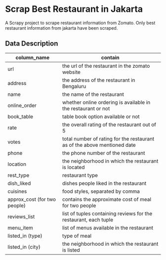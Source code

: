 # Scrap Best Restaurant in Jakarta

A Scrapy project to scrape restaurant information from Zomato. Only best restaurant information from jakarta have been scraped.

## Data Description

**column_name** | **contain** 
-------------|------------------
url          | the url of the restaurant in the zomato website
address      | the address of the restaurant in Bengaluru
name         | the name of the restaurant
online_order | whether online ordering is available in the restaurant or not
book_table   | table book option available or not
rate         | the overall rating of the restaurant out of 5
votes        | total number of rating for the restaurant as of the above mentioned date
phone        | the phone number of the restaurant
location     | the neighborhood in which the restaurant is located
rest_type    | restaurant type
dish_liked   | dishes people liked in the restaurant
cuisines     | food styles, separated by comma
approx_cost (for two people) | contains the approximate cost of meal for two people
reviews_list | list of tuples containing reviews for the restaurant, each tuple
menu_item    | list of menus available in the restaurant
listed_in (type)    | type of meal
listed_in (city)   | the neighborhood in which the restaurant is listed